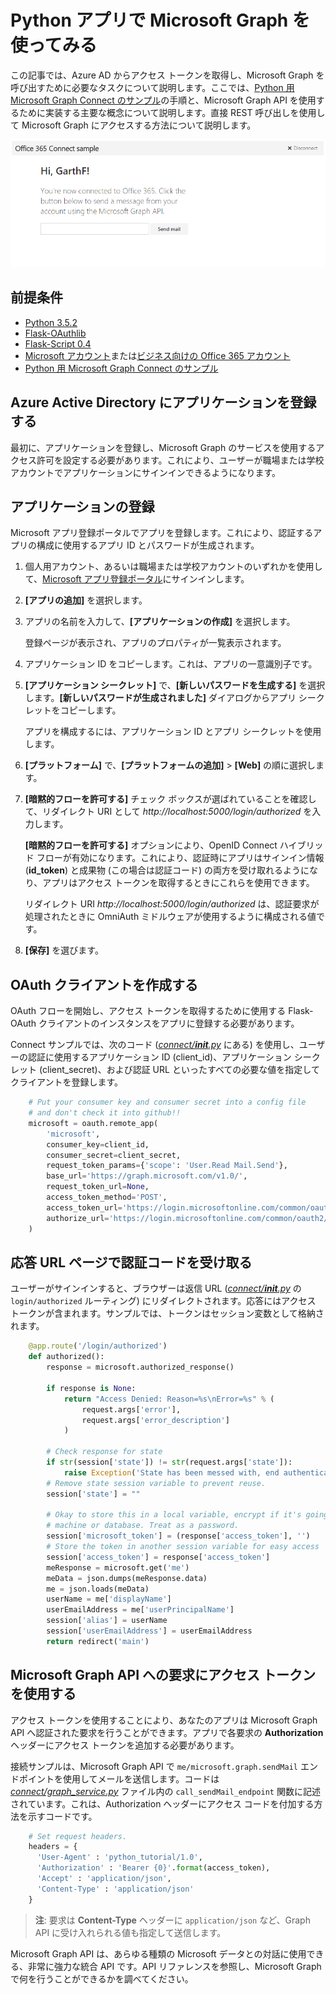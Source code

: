 # <a name="get-started-with-microsoft-graph-in-a-python-app"></a>Python アプリで Microsoft Graph を使ってみる 

この記事では、Azure AD からアクセス トークンを取得し、Microsoft Graph を呼び出すために必要なタスクについて説明します。ここでは、[Python 用 Microsoft Graph Connect のサンプル](https://github.com/microsoftgraph/python3-connect-rest-sample)の手順と、Microsoft Graph API を使用するために実装する主要な概念について説明します。直接 REST 呼び出しを使用して Microsoft Graph にアクセスする方法について説明します。

![Office 365 Python 接続サンプルのスクリーンショット](./images/web-screenshot.png)

##  <a name="prerequisites"></a>前提条件

* [Python 3.5.2](https://www.python.org/downloads/)
* [Flask-OAuthlib](https://github.com/lepture/flask-oauthlib)
* [Flask-Script 0.4](http://flask-script.readthedocs.io/en/latest/)
* [Microsoft アカウント](https://www.outlook.com/)または[ビジネス向けの Office 365 アカウント](https://msdn.microsoft.com/en-us/office/office365/howto/setup-development-environment#bk_Office365Account)
* [Python 用 Microsoft Graph Connect のサンプル](https://github.com/microsoftgraph/python3-connect-rest-sample)

## <a name="register-the-application-in-azure-active-directory"></a>Azure Active Directory にアプリケーションを登録する

最初に、アプリケーションを登録し、Microsoft Graph のサービスを使用するアクセス許可を設定する必要があります。これにより、ユーザーが職場または学校アカウントでアプリケーションにサインインできるようになります。

## <a name="register-the-application"></a>アプリケーションの登録

Microsoft アプリ登録ポータルでアプリを登録します。これにより、認証するアプリの構成に使用するアプリ ID とパスワードが生成されます。

1. 個人用アカウント、あるいは職場または学校アカウントのいずれかを使用して、[Microsoft アプリ登録ポータル](https://apps.dev.microsoft.com/)にサインインします。

2. **[アプリの追加]** を選択します。

3. アプリの名前を入力して、**[アプリケーションの作成]** を選択します。

    登録ページが表示され、アプリのプロパティが一覧表示されます。

4. アプリケーション ID をコピーします。これは、アプリの一意識別子です。

5. **[アプリケーション シークレット]** で、**[新しいパスワードを生成する]** を選択します。**[新しいパスワードが生成されました]** ダイアログからアプリ シークレットをコピーします。

    アプリを構成するには、アプリケーション ID とアプリ シークレットを使用します。

6. **[プラットフォーム]** で、**[プラットフォームの追加]** > **[Web]** の順に選択します。

7. **[暗黙的フローを許可する]** チェック ボックスが選ばれていることを確認して、リダイレクト URI として *http://localhost:5000/login/authorized* を入力します。

    **[暗黙的フローを許可する]** オプションにより、OpenID Connect ハイブリッド フローが有効になります。これにより、認証時にアプリはサインイン情報 (**id_token**) と成果物 (この場合は認証コード) の両方を受け取れるようになり、アプリはアクセス トークンを取得するときにこれらを使用できます。

    リダイレクト URI *http://localhost:5000/login/authorized* は、認証要求が処理されたときに OmniAuth ミドルウェアが使用するように構成される値です。

8. **[保存]** を選びます。

## <a name="create-oauth-client"></a>OAuth クライアントを作成する

OAuth フローを開始し、アクセス トークンを取得するために使用する Flask-OAuth クライアントのインスタンスをアプリに登録する必要があります。 

Connect サンプルでは、次のコード ([*connect/__init__.py*](https://github.com/microsoftgraph/python3-connect-rest-sample/blob/master/connect/__init__.py) にある) を使用し、ユーザーの認証に使用するアプリケーション ID (client_id)、アプリケーション シークレット (client_secret)、および認証 URL といったすべての必要な値を指定してクライアントを登録します。

```python
    # Put your consumer key and consumer secret into a config file
    # and don't check it into github!!
    microsoft = oauth.remote_app(
        'microsoft',
        consumer_key=client_id,
        consumer_secret=client_secret,
        request_token_params={'scope': 'User.Read Mail.Send'},
        base_url='https://graph.microsoft.com/v1.0/',
        request_token_url=None,
        access_token_method='POST',
        access_token_url='https://login.microsoftonline.com/common/oauth2/v2.0/token',
        authorize_url='https://login.microsoftonline.com/common/oauth2/v2.0/authorize'
    )
```

<!--<a name="authCode"></a>-->
## <a name="receive-an-authorization-code-in-your-reply-url-page"></a>応答 URL ページで認証コードを受け取る

ユーザーがサインインすると、ブラウザーは返信 URL ([*connect/__init__.py*](https://github.com/microsoftgraph/python3-connect-rest-sample/blob/master/connect/__init__.py) の ```login/authorized``` ルーティング) にリダイレクトされます。応答にはアクセス トークンが含まれます。サンプルでは、トークンはセッション変数として格納されます。

```python
    @app.route('/login/authorized')
    def authorized():
        response = microsoft.authorized_response()
    
        if response is None:
            return "Access Denied: Reason=%s\nError=%s" % (
                request.args['error'], 
                request.args['error_description']
            )
    
        # Check response for state
        if str(session['state']) != str(request.args['state']):
            raise Exception('State has been messed with, end authentication')
        # Remove state session variable to prevent reuse.
        session['state'] = ""
            
        # Okay to store this in a local variable, encrypt if it's going to client
        # machine or database. Treat as a password. 
        session['microsoft_token'] = (response['access_token'], '')
        # Store the token in another session variable for easy access
        session['access_token'] = response['access_token']
        meResponse = microsoft.get('me')
        meData = json.dumps(meResponse.data)
        me = json.loads(meData)
        userName = me['displayName']
        userEmailAddress = me['userPrincipalName']
        session['alias'] = userName
        session['userEmailAddress'] = userEmailAddress
        return redirect('main')
```

<!--<a name="request"></a>-->
## <a name="use-the-access-token-in-a-request-to-the-microsoft-graph-api"></a>Microsoft Graph API への要求にアクセス トークンを使用する

アクセス トークンを使用することにより、あなたのアプリは Microsoft Graph API へ認証された要求を行うことができます。アプリで各要求の **Authorization** ヘッダーにアクセス トークンを追加する必要があります。

接続サンプルは、Microsoft Graph API で ```me/microsoft.graph.sendMail``` エンドポイントを使用してメールを送信します。コードは [*connect/graph_service.py*](https://github.com/microsoftgraph/python3-connect-rest-sample/blob/master/connect/graph_service.py) ファイル内の ```call_sendMail_endpoint``` 関数に記述されています。これは、Authorization ヘッダーにアクセス コードを付加する方法を示すコードです。

```python
    # Set request headers.
    headers = { 
      'User-Agent' : 'python_tutorial/1.0',
      'Authorization' : 'Bearer {0}'.format(access_token),
      'Accept' : 'application/json',
      'Content-Type' : 'application/json'
    }
```

> **注**: 要求は **Content-Type** ヘッダーに `application/json` など、Graph API に受け入れられる値も指定して送信します。

Microsoft Graph API は、あらゆる種類の Microsoft データとの対話に使用できる、非常に強力な統合 API です。API リファレンスを参照し、Microsoft Graph で何を行うことができるかを調べてください。